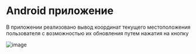# Android приложение 
В приложении реализовано вывод координат текущего местоположения пользователя с возможностью их обновления путем нажатия на кнопку

![image](https://github.com/user-attachments/assets/bd018c1a-5e86-48df-abd4-7f47bdd35894)

